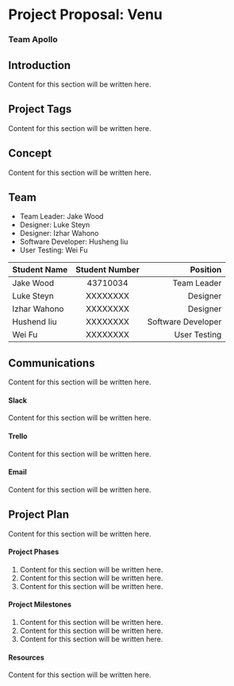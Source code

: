 # Project Proposal: Venu
### Team Apollo

## Introduction
Content for this section will be written here.

## Project Tags
Content for this section will be written here.

## Concept
Content for this section will be written here.

## Team
* Team Leader: Jake Wood
* Designer: Luke Steyn
* Designer: Izhar Wahono
* Software Developer: Husheng Iiu
* User Testing: Wei Fu

| Student Name        | Student Number           | Position             |
| ------------------- |:-------------:           | -----:               |
| Jake Wood           | 43710034                 | Team Leader          |
| Luke Steyn          | XXXXXXXX                 | Designer             |
| Izhar Wahono        | XXXXXXXX                 | Designer             |
| Hushend Iiu         | XXXXXXXX                 | Software Developer   |
| Wei Fu              | XXXXXXXX                 | User Testing         |

## Communications
Content for this section will be written here.

#### Slack
Content for this section will be written here.

#### Trello
Content for this section will be written here.

#### Email
Content for this section will be written here.

## Project Plan
Content for this section will be written here.

#### Project Phases
1. Content for this section will be written here.
2. Content for this section will be written here.
3. Content for this section will be written here.

#### Project Milestones
1. Content for this section will be written here.
2. Content for this section will be written here.
3. Content for this section will be written here.

#### Resources
Content for this section will be written here.
